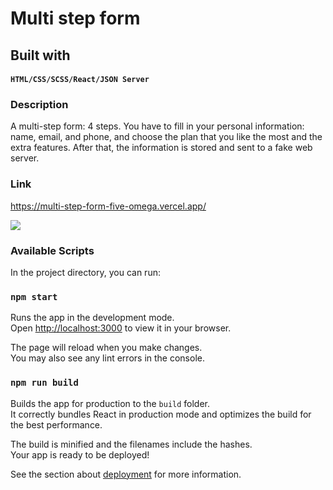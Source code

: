 # Multi step form

## Built with

#### `HTML/CSS/SCSS/React/JSON Server`

### Description
A multi-step form: 4 steps. You have to fill in your personal information: name, email, and phone, and choose the plan that you like the most and the extra features. After that, the information is stored and sent to a fake web server.

### Link
https://multi-step-form-five-omega.vercel.app/

![](form-capture.gif)

### Available Scripts

In the project directory, you can run:

### `npm start`

Runs the app in the development mode.\
Open [http://localhost:3000](http://localhost:3000) to view it in your browser.

The page will reload when you make changes.\
You may also see any lint errors in the console.

### `npm run build`

Builds the app for production to the `build` folder.\
It correctly bundles React in production mode and optimizes the build for the best performance.

The build is minified and the filenames include the hashes.\
Your app is ready to be deployed!

See the section about [deployment](https://facebook.github.io/create-react-app/docs/deployment) for more information.

